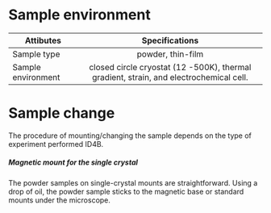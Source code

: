 
# Sample environment

| Attibutes | Specifications | 
| -------------- | :---------: | 
| Sample type | powder, thin-film | 
| Sample environment | closed circle cryostat (12 -500K), thermal gradient, strain, and electrochemical cell. | 

# Sample change 

The procedure of mounting/changing the sample depends on the type of experiment performed ID4B.

##### Magnetic mount for the single crystal

The powder samples on single-crystal mounts are straightforward. Using a drop of oil, the powder sample sticks to the magnetic base or standard mounts under the microscope. 